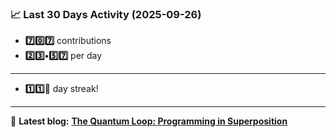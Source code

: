 <!--START_STATS-->
### 📈 Last 30 Days Activity (2025-09-26)  
- **7️⃣0️⃣7️⃣** contributions  
- **2️⃣3️⃣•5️⃣7️⃣** per day
---
- **1️⃣1️⃣🎱** day streak!
---
📝 **Latest blog:** [**The Quantum Loop: Programming in Superposition**](https://andriak.com/blog/quantum-loop)
<!--END_STATS-->
